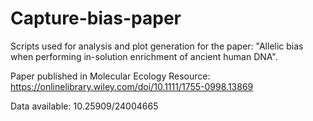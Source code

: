 # Capture-bias-paper
Scripts used for analysis and plot generation for the paper: "Allelic bias when performing in-solution enrichment of ancient human DNA".

Paper published in Molecular Ecology Resource: https://onlinelibrary.wiley.com/doi/10.1111/1755-0998.13869 

Data available: 10.25909/24004665
